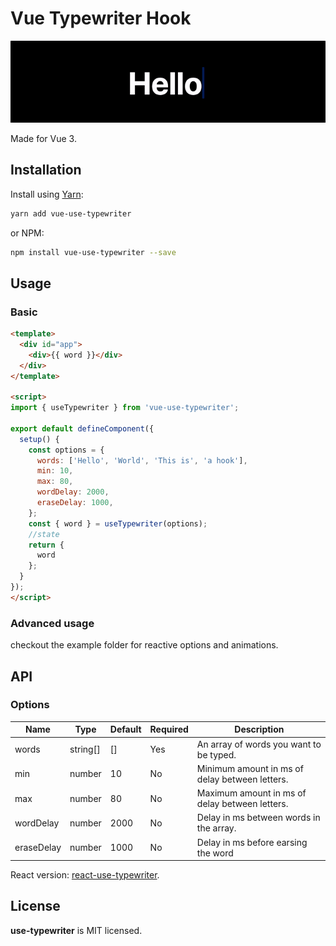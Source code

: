 # Vue Typewriter Hook

![](./example/public/vue-usetypewriter2.gif)

Made for Vue 3.

## Installation

Install using [Yarn](https://yarnpkg.com):

```sh
yarn add vue-use-typewriter
```

or NPM:

```sh
npm install vue-use-typewriter --save
```

## Usage

### Basic

```html
<template>
  <div id="app">
    <div>{{ word }}</div>
  </div>
</template>

<script>
import { useTypewriter } from 'vue-use-typewriter';

export default defineComponent({
  setup() {
    const options = {
      words: ['Hello', 'World', 'This is', 'a hook'],
      min: 10,
      max: 80,
      wordDelay: 2000,
      eraseDelay: 1000,
    };
    const { word } = useTypewriter(options);
    //state
    return {
      word
    };
  }
});
</script>
```

### Advanced usage

checkout the example folder for reactive options and animations.


## API

### Options

| Name       | Type     | Default | Required | Description                                    |
| ---------- | -------- | ------- | -------- | ---------------------------------------------- |
| words      | string[] | []      | Yes      | An array of words you want to be typed.        |
| min        | number   | 10      | No       | Minimum amount in ms of delay between letters. |
| max        | number   | 80      | No       | Maximum amount in ms of delay between letters. |
| wordDelay  | number   | 2000    | No       | Delay in ms between words in the array.        |
| eraseDelay | number   | 1000    | No       | Delay in ms before earsing the word            |

React version: [react-use-typewriter](https://github.com/gielcobben/use-typewriter).

## License

**use-typewriter** is MIT licensed.

